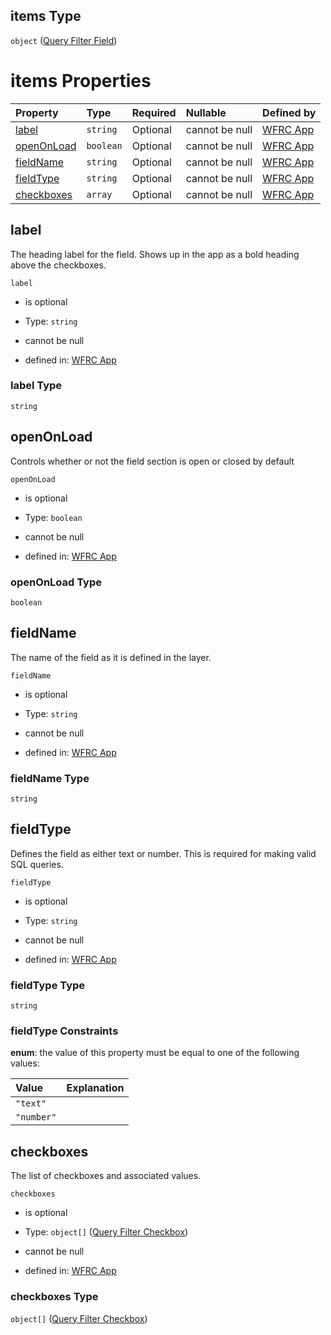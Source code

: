 ## items Type

`object` ([Query Filter Field](config-properties-map-infos-map-info-properties-queryfilter-properties-fields-query-filter-field.md))

# items Properties

| Property                  | Type      | Required | Nullable       | Defined by                                                                                                                                                                                                                                                                                                    |
| :------------------------ | :-------- | :------- | :------------- | :------------------------------------------------------------------------------------------------------------------------------------------------------------------------------------------------------------------------------------------------------------------------------------------------------------ |
| [label](#label)           | `string`  | Optional | cannot be null | [WFRC App](config-properties-map-infos-map-info-properties-queryfilter-properties-fields-query-filter-field-properties-label.md "https://wfrc.org/wasatch-choice-map/config.schema.json#/properties/mapInfos/additionalProperties/properties/queryFilter/properties/fields/items/properties/label")           |
| [openOnLoad](#openonload) | `boolean` | Optional | cannot be null | [WFRC App](config-properties-map-infos-map-info-properties-queryfilter-properties-fields-query-filter-field-properties-openonload.md "https://wfrc.org/wasatch-choice-map/config.schema.json#/properties/mapInfos/additionalProperties/properties/queryFilter/properties/fields/items/properties/openOnLoad") |
| [fieldName](#fieldname)   | `string`  | Optional | cannot be null | [WFRC App](config-properties-map-infos-map-info-properties-queryfilter-properties-fields-query-filter-field-properties-fieldname.md "https://wfrc.org/wasatch-choice-map/config.schema.json#/properties/mapInfos/additionalProperties/properties/queryFilter/properties/fields/items/properties/fieldName")   |
| [fieldType](#fieldtype)   | `string`  | Optional | cannot be null | [WFRC App](config-properties-map-infos-map-info-properties-queryfilter-properties-fields-query-filter-field-properties-fieldtype.md "https://wfrc.org/wasatch-choice-map/config.schema.json#/properties/mapInfos/additionalProperties/properties/queryFilter/properties/fields/items/properties/fieldType")   |
| [checkboxes](#checkboxes) | `array`   | Optional | cannot be null | [WFRC App](config-properties-map-infos-map-info-properties-queryfilter-properties-fields-query-filter-field-properties-checkboxes.md "https://wfrc.org/wasatch-choice-map/config.schema.json#/properties/mapInfos/additionalProperties/properties/queryFilter/properties/fields/items/properties/checkboxes") |

## label

The heading label for the field. Shows up in the app as a bold heading above the checkboxes.

`label`

* is optional

* Type: `string`

* cannot be null

* defined in: [WFRC App](config-properties-map-infos-map-info-properties-queryfilter-properties-fields-query-filter-field-properties-label.md "https://wfrc.org/wasatch-choice-map/config.schema.json#/properties/mapInfos/additionalProperties/properties/queryFilter/properties/fields/items/properties/label")

### label Type

`string`

## openOnLoad

Controls whether or not the field section is open or closed by default

`openOnLoad`

* is optional

* Type: `boolean`

* cannot be null

* defined in: [WFRC App](config-properties-map-infos-map-info-properties-queryfilter-properties-fields-query-filter-field-properties-openonload.md "https://wfrc.org/wasatch-choice-map/config.schema.json#/properties/mapInfos/additionalProperties/properties/queryFilter/properties/fields/items/properties/openOnLoad")

### openOnLoad Type

`boolean`

## fieldName

The name of the field as it is defined in the layer.

`fieldName`

* is optional

* Type: `string`

* cannot be null

* defined in: [WFRC App](config-properties-map-infos-map-info-properties-queryfilter-properties-fields-query-filter-field-properties-fieldname.md "https://wfrc.org/wasatch-choice-map/config.schema.json#/properties/mapInfos/additionalProperties/properties/queryFilter/properties/fields/items/properties/fieldName")

### fieldName Type

`string`

## fieldType

Defines the field as either text or number. This is required for making valid SQL queries.

`fieldType`

* is optional

* Type: `string`

* cannot be null

* defined in: [WFRC App](config-properties-map-infos-map-info-properties-queryfilter-properties-fields-query-filter-field-properties-fieldtype.md "https://wfrc.org/wasatch-choice-map/config.schema.json#/properties/mapInfos/additionalProperties/properties/queryFilter/properties/fields/items/properties/fieldType")

### fieldType Type

`string`

### fieldType Constraints

**enum**: the value of this property must be equal to one of the following values:

| Value      | Explanation |
| :--------- | :---------- |
| `"text"`   |             |
| `"number"` |             |

## checkboxes

The list of checkboxes and associated values.

`checkboxes`

* is optional

* Type: `object[]` ([Query Filter Checkbox](config-properties-map-infos-map-info-properties-queryfilter-properties-fields-query-filter-field-properties-checkboxes-query-filter-checkbox.md))

* cannot be null

* defined in: [WFRC App](config-properties-map-infos-map-info-properties-queryfilter-properties-fields-query-filter-field-properties-checkboxes.md "https://wfrc.org/wasatch-choice-map/config.schema.json#/properties/mapInfos/additionalProperties/properties/queryFilter/properties/fields/items/properties/checkboxes")

### checkboxes Type

`object[]` ([Query Filter Checkbox](config-properties-map-infos-map-info-properties-queryfilter-properties-fields-query-filter-field-properties-checkboxes-query-filter-checkbox.md))

